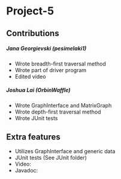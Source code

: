 # Project-5
## Contributions
##### Jana Georgievski (pesimelaki1)
+ Wrote breadth-first traversal method
+ Wrote part of driver program
+ Edited video
##### Joshua Lai (OrbinWaffle)
+ Wrote GraphInterface and MatrixGraph
+ Wrote depth-first traversal method
+ Wrote JUnit tests
## Extra features
+ Utilizes GraphInterface and generic data
+ JUnit tests (See JUnit folder)
+ Video: 
+ Javadoc: 
